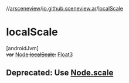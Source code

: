 //[arsceneview](../../index.md)/[io.github.sceneview.ar](index.md)/[localScale](local-scale.md)

# localScale

[androidJvm]\
~~var~~ [Node](../../../sceneview/sceneview/io.github.sceneview.node/-node/index.md)~~.~~[~~localScale~~](local-scale.md)~~:~~ [Float3](../../../sceneview/sceneview/dev.romainguy.kotlin.math/-float3/index.md)

##  Deprecated: Use [Node.scale](../io.github.sceneview.ar.node/-cursor-node/index.md#-2091106573%2FProperties%2F-58641720)
